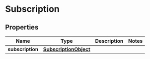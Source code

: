 

# Subscription


## Properties

| Name | Type | Description | Notes |
|------------ | ------------- | ------------- | -------------|
|**subscription** | [**SubscriptionObject**](SubscriptionObject.md) |  |  |



